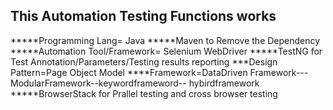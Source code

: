 This Automation Testing Functions works
-----------------------------------------
*****Programming Lang= Java
*****Maven to Remove the Dependency
*****Automation Tool/Framework= Selenium WebDriver
*****TestNG for Test Annotation/Parameters/Testing results reporting
***Design Pattern=Page Object Model
****Framework=DataDriven Framework---ModularFramework--keywordframeword--
hybirdframework
*****BrowserStack for Prallel testing and cross browser testing
